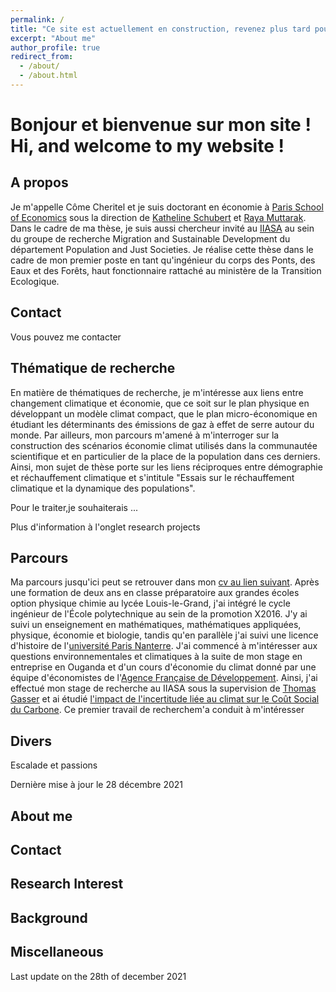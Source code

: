 ```yaml
---
permalink: /
title: "Ce site est actuellement en construction, revenez plus tard pour voir la version achevée - This site is currently under construction, come back later to see the finished version - last update 2021/12/27"
excerpt: "About me"
author_profile: true
redirect_from: 
  - /about/
  - /about.html
---
```


Bonjour et bienvenue sur mon site ! Hi, and welcome to my website !
====

A propos
----

Je m'appelle Côme Cheritel et je suis doctorant en économie à [Paris School of Economics]() sous la direction de [Katheline Schubert]() et [Raya Muttarak](). Dans le cadre de ma thèse, je suis aussi chercheur invité au [IIASA]() au sein du groupe de recherche Migration and Sustainable Development du département Population and Just Societies. Je réalise cette thèse dans le cadre de mon premier poste en tant qu'ingénieur du corps des Ponts, des Eaux et des Forêts, haut fonctionnaire rattaché au ministère de la Transition Ecologique.

Contact
---

Vous pouvez me contacter 

Thématique de recherche
----

En matière de thématiques de recherche, je m'intéresse aux liens entre changement climatique et économie, que ce soit sur le plan physique en développant un modèle climat compact, que le plan micro-économique en étudiant les déterminants des émissions de gaz à effet de serre autour du monde. Par ailleurs, mon parcours m'amené à m'interroger sur la construction des scénarios économie climat utilisés dans la communautée scientifique et en particulier de la place de la population dans ces derniers. Ainsi, mon sujet de thèse porte sur les liens réciproques entre démographie et réchauffement climatique  et s'intitule "Essais sur le réchauffement climatique et la dynamique des populations".

Pour le traiter,je souhaiterais ...

Plus d'information à l'onglet research projects

Parcours
----
Ma parcours jusqu'ici peut se retrouver dans mon [cv au lien suivant](). Après une formation de deux ans en classe préparatoire aux grandes écoles option physique chimie au lycée Louis-le-Grand, j'ai intégré le cycle ingénieur de l'École polytechnique au sein de la promotion X2016. J'y ai suivi un enseignement en mathématiques, mathématiques appliquées, physique, économie et biologie, tandis qu'en parallèle j'ai suivi une licence d'histoire de l'[université Paris Nanterre](). J'ai commencé à m'intéresser aux questions environnementales et climatiques à la suite de mon stage en entreprise en Ouganda et d'un cours d'économie du climat donné par une équipe d'économistes de l'[Agence Française de Développement](). Ainsi, j'ai effectué mon stage de recherche au IIASA sous la supervision de [Thomas Gasser]() et ai étudié [l'impact de l'incertitude liée au climat sur le Coût Social du Carbone](). Ce premier travail de recherchem'a conduit à m'intéresser 


Divers
----
Escalade et passions

Dernière mise à jour le 28 décembre 2021

About me
----

Contact
----

Research Interest
----

Background
----

Miscellaneous
---

Last update on the 28th of december 2021


